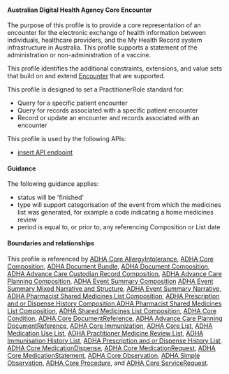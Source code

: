 #### Australian Digital Health Agency Core Encounter
The purpose of this profile is to provide a core representation of an encounter for the electronic exchange of health information between individuals, healthcare providers, and the My Health Record system infrastructure in Australia. This profile supports a statement of the administration or non-administration of a vaccine.

This profile identifies the additional constraints, extensions, and value sets that build on and extend [Encounter](http://hl7.org/fhir/R4/encounter.html) that are supported. 

This profile is designed to set a PractitionerRole standard for:
* Query for a specific patient encounter
* Query for records associated with a specific patient encounter
* Record or update an encounter and records associated with an encounter

This profile is used by the following APIs:
* [insert API endpoint](StructureDefinition-TBD-1.html)

#### Guidance
The following guidance applies:
* status will be 'finished' 
* type will support categorisation of the event from which the medicines list was generated, for example a code indicating a home medicines review
* period is equal to, or prior to, any referencing Composition or List date

#### Boundaries and relationships
This profile is referenced by 
[ADHA Core AllergyIntolerance](StructureDefinition-dh-allergyintolerance-core-1.html), 
[ADHA Core Composition](StructureDefinition-dh-composition-core-1.html), 
[ADHA Document Bundle](StructureDefinition-dh-bundle-document-1.html), 
[ADHA Document Composition](StructureDefinition-dh-composition-document-1.html),
[ADHA Advance Care Custodian Record Composition](StructureDefinition-dh-composition-document-1.html),
[ADHA Advance Care Planning Composition](StructureDefinition-dh-composition-document-1.html),
[ADHA Event Summary Composition](StructureDefinition-dh-composition-es-1.html) 
[ADHA Event Summary Mixed Narrative and Structure](StructureDefinition-dh-composition-es-mix-1.html), 
[ADHA Event Summary Narrative](StructureDefinition-dh-composition-es-narrative-1.html), 
[ADHA Pharmacist Shared Medicines List Composition](StructureDefinition-dh-composition-psml-1.html),
[ADHA Prescription and or Dispense History Composition](StructureDefinition-dh-composition-pdl-1.html),[ADHA Pharmacist Shared Medicines List Composition](StructureDefinition-dh-composition-psml-1.html),
[ADHA Shared Medicines List Composition](StructureDefinition-dh-composition-sml-1.html),
[ADHA Core Condition](StructureDefinition-dh-condition-core-1.html), 
[ADHA Core DocumentReference](StructureDefinition-dh-documentreference-core-1.html), 
[ADHA Advance Care Planning DocumentReference](StructureDefinition-dh-documentreference-core-1.html), 
[ADHA Core Immunization](StructureDefinition-dh-immunization-core-1.html),
[ADHA Core List](StructureDefinition-dh-list-core-1.html),
[ADHA Medication Use List](StructureDefinition-dh-list-medication-use-1.html),
[ADHA Practitioner Medicine Review List](StructureDefinition-dh-list-medication-use-pmr-1.html),
[ADHA Immunisation History List](StructureDefinition-dh-list-immunization-1.html),
[ADHA Prescription and or Dispense History List](StructureDefinition-dh-list-pdl-1.html),
[ADHA Core MedicationDispense](StructureDefinition-dh-medicationdispense-1.html),
[ADHA Core MedicationRequest](StructureDefinition-dh-medicationrequest-1.html), 
[ADHA Core MedicationStatement](StructureDefinition-dh-medicationstatement-core-1.html),
[ADHA Core Observation](StructureDefinition-dh-observation-core-1.html), 
[ADHA Simple Observation](StructureDefinition-dh-observation-simple-1.html), 
[ADHA Core Procedure](StructureDefinition-dh-procedure-core-1.html), and
[ADHA Core ServiceRequest](StructureDefinition-dh-servicerequest-core-1.html). 

